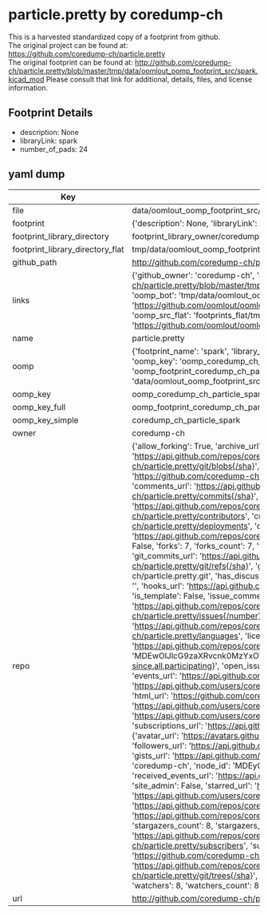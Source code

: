 # particle.pretty by coredump-ch  
This is a harvested standardized copy of a footprint from github.  
The original project can be found at:  
https://github.com/coredump-ch/particle.pretty  
The original footprint can be found at:
http://github.com/coredump-ch/particle.pretty/blob/master/tmp/data/oomlout_oomp_footprint_src/spark.kicad_mod
Please consult that link for additional, details, files, and license information.  
## Footprint Details
* description: None  
* libraryLink: spark  
* number_of_pads: 24  
## yaml dump  
| Key | Value |  
| --- | --- |  
| file | data/oomlout_oomp_footprint_src/particle.pretty/spark.kicad_mod |  
| footprint | {'description': None, 'libraryLink': 'spark', 'number_of_pads': 24} |  
| footprint_library_directory | footprint_library_owner/coredump-ch_particle.pretty |  
| footprint_library_directory_flat | tmp/data/oomlout_oomp_footprint_src/footprints_flat/coredump_ch_particle_spark/working |  
| github_path | http://github.com/coredump-ch/particle.pretty/blob/master/tmp/data/oomlout_oomp_footprint_src/spark.kicad_mod |  
| links | {'github_owner': 'coredump-ch', 'github_repo_name': 'particle.pretty', 'github_src': 'http://github.com/coredump-ch/particle.pretty/blob/master/tmp/data/oomlout_oomp_footprint_src/spark.kicad_mod', 'github_src_repo': 'https://github.com/coredump-ch/particle.pretty', 'oomp_bot': 'tmp/data/oomlout_oomp_footprint_src/footprints/coredump_ch_particle_spark/working', 'oomp_bot_github': 'https://github.com/oomlout/oomlout_oomp_footprint_bot/tree/main/tmp/data/oomlout_oomp_footprint_src/footprints/coredump_ch_particle_spark/working', 'oomp_src_flat': 'footprints_flat/tmp/data/oomlout_oomp_footprint_src/footprints_flat/coredump_ch_particle_spark/working', 'oomp_src_flat_github': 'https://github.com/oomlout/oomlout_oomp_footprint_src/tree/main/tmp/data/oomlout_oomp_footprint_src/footprints_flat/coredump_ch_particle_spark/working'} |  
| name | particle.pretty |  
| oomp | {'footprint_name': 'spark', 'library_name': 'particle', 'md5': '4ffec1bd8f0ed553179a949e3ce9868b', 'md5_10': '4ffec1bd8f', 'md5_5': '4ffec', 'md5_6': '4ffec1', 'oomp_key': 'oomp_coredump_ch_particle_spark', 'oomp_key_extra': 'oomp_footprint_coredump_ch_particle_spark', 'oomp_key_full': 'oomp_footprint_coredump_ch_particle_spark_4ffec1', 'oomp_key_simple': 'coredump_ch_particle_spark', 'original_filename': 'data/oomlout_oomp_footprint_src/particle.pretty/spark.kicad_mod', 'owner_name': 'coredump_ch'} |  
| oomp_key | oomp_coredump_ch_particle_spark |  
| oomp_key_full | oomp_footprint_coredump_ch_particle_spark |  
| oomp_key_simple | coredump_ch_particle_spark |  
| owner | coredump-ch |  
| repo | {'allow_forking': True, 'archive_url': 'https://api.github.com/repos/coredump-ch/particle.pretty/{archive_format}{/ref}', 'archived': False, 'assignees_url': 'https://api.github.com/repos/coredump-ch/particle.pretty/assignees{/user}', 'blobs_url': 'https://api.github.com/repos/coredump-ch/particle.pretty/git/blobs{/sha}', 'branches_url': 'https://api.github.com/repos/coredump-ch/particle.pretty/branches{/branch}', 'clone_url': 'https://github.com/coredump-ch/particle.pretty.git', 'collaborators_url': 'https://api.github.com/repos/coredump-ch/particle.pretty/collaborators{/collaborator}', 'comments_url': 'https://api.github.com/repos/coredump-ch/particle.pretty/comments{/number}', 'commits_url': 'https://api.github.com/repos/coredump-ch/particle.pretty/commits{/sha}', 'compare_url': 'https://api.github.com/repos/coredump-ch/particle.pretty/compare/{base}...{head}', 'contents_url': 'https://api.github.com/repos/coredump-ch/particle.pretty/contents/{+path}', 'contributors_url': 'https://api.github.com/repos/coredump-ch/particle.pretty/contributors', 'created_at': '2015-10-04T00:03:04Z', 'default_branch': 'master', 'deployments_url': 'https://api.github.com/repos/coredump-ch/particle.pretty/deployments', 'description': 'KiCad footprints for Particle hardware (Core, Photon, Electron, P1).', 'disabled': False, 'downloads_url': 'https://api.github.com/repos/coredump-ch/particle.pretty/downloads', 'events_url': 'https://api.github.com/repos/coredump-ch/particle.pretty/events', 'fork': False, 'forks': 7, 'forks_count': 7, 'forks_url': 'https://api.github.com/repos/coredump-ch/particle.pretty/forks', 'full_name': 'coredump-ch/particle.pretty', 'git_commits_url': 'https://api.github.com/repos/coredump-ch/particle.pretty/git/commits{/sha}', 'git_refs_url': 'https://api.github.com/repos/coredump-ch/particle.pretty/git/refs{/sha}', 'git_tags_url': 'https://api.github.com/repos/coredump-ch/particle.pretty/git/tags{/sha}', 'git_url': 'git://github.com/coredump-ch/particle.pretty.git', 'has_discussions': False, 'has_downloads': True, 'has_issues': True, 'has_pages': False, 'has_projects': True, 'has_wiki': True, 'homepage': '', 'hooks_url': 'https://api.github.com/repos/coredump-ch/particle.pretty/hooks', 'html_url': 'https://github.com/coredump-ch/particle.pretty', 'id': 43619361, 'is_template': False, 'issue_comment_url': 'https://api.github.com/repos/coredump-ch/particle.pretty/issues/comments{/number}', 'issue_events_url': 'https://api.github.com/repos/coredump-ch/particle.pretty/issues/events{/number}', 'issues_url': 'https://api.github.com/repos/coredump-ch/particle.pretty/issues{/number}', 'keys_url': 'https://api.github.com/repos/coredump-ch/particle.pretty/keys{/key_id}', 'labels_url': 'https://api.github.com/repos/coredump-ch/particle.pretty/labels{/name}', 'language': None, 'languages_url': 'https://api.github.com/repos/coredump-ch/particle.pretty/languages', 'license': None, 'merges_url': 'https://api.github.com/repos/coredump-ch/particle.pretty/merges', 'milestones_url': 'https://api.github.com/repos/coredump-ch/particle.pretty/milestones{/number}', 'mirror_url': None, 'name': 'particle.pretty', 'network_count': 7, 'node_id': 'MDEwOlJlcG9zaXRvcnk0MzYxOTM2MQ==', 'notifications_url': 'https://api.github.com/repos/coredump-ch/particle.pretty/notifications{?since,all,participating}', 'open_issues': 0, 'open_issues_count': 0, 'organization': {'avatar_url': 'https://avatars.githubusercontent.com/u/5295118?v=4', 'events_url': 'https://api.github.com/users/coredump-ch/events{/privacy}', 'followers_url': 'https://api.github.com/users/coredump-ch/followers', 'following_url': 'https://api.github.com/users/coredump-ch/following{/other_user}', 'gists_url': 'https://api.github.com/users/coredump-ch/gists{/gist_id}', 'gravatar_id': '', 'html_url': 'https://github.com/coredump-ch', 'id': 5295118, 'login': 'coredump-ch', 'node_id': 'MDEyOk9yZ2FuaXphdGlvbjUyOTUxMTg=', 'organizations_url': 'https://api.github.com/users/coredump-ch/orgs', 'received_events_url': 'https://api.github.com/users/coredump-ch/received_events', 'repos_url': 'https://api.github.com/users/coredump-ch/repos', 'site_admin': False, 'starred_url': 'https://api.github.com/users/coredump-ch/starred{/owner}{/repo}', 'subscriptions_url': 'https://api.github.com/users/coredump-ch/subscriptions', 'type': 'Organization', 'url': 'https://api.github.com/users/coredump-ch'}, 'owner': {'avatar_url': 'https://avatars.githubusercontent.com/u/5295118?v=4', 'events_url': 'https://api.github.com/users/coredump-ch/events{/privacy}', 'followers_url': 'https://api.github.com/users/coredump-ch/followers', 'following_url': 'https://api.github.com/users/coredump-ch/following{/other_user}', 'gists_url': 'https://api.github.com/users/coredump-ch/gists{/gist_id}', 'gravatar_id': '', 'html_url': 'https://github.com/coredump-ch', 'id': 5295118, 'login': 'coredump-ch', 'node_id': 'MDEyOk9yZ2FuaXphdGlvbjUyOTUxMTg=', 'organizations_url': 'https://api.github.com/users/coredump-ch/orgs', 'received_events_url': 'https://api.github.com/users/coredump-ch/received_events', 'repos_url': 'https://api.github.com/users/coredump-ch/repos', 'site_admin': False, 'starred_url': 'https://api.github.com/users/coredump-ch/starred{/owner}{/repo}', 'subscriptions_url': 'https://api.github.com/users/coredump-ch/subscriptions', 'type': 'Organization', 'url': 'https://api.github.com/users/coredump-ch'}, 'private': False, 'pulls_url': 'https://api.github.com/repos/coredump-ch/particle.pretty/pulls{/number}', 'pushed_at': '2017-05-30T21:13:21Z', 'releases_url': 'https://api.github.com/repos/coredump-ch/particle.pretty/releases{/id}', 'size': 7, 'ssh_url': 'git@github.com:coredump-ch/particle.pretty.git', 'stargazers_count': 8, 'stargazers_url': 'https://api.github.com/repos/coredump-ch/particle.pretty/stargazers', 'statuses_url': 'https://api.github.com/repos/coredump-ch/particle.pretty/statuses/{sha}', 'subscribers_count': 5, 'subscribers_url': 'https://api.github.com/repos/coredump-ch/particle.pretty/subscribers', 'subscription_url': 'https://api.github.com/repos/coredump-ch/particle.pretty/subscription', 'svn_url': 'https://github.com/coredump-ch/particle.pretty', 'tags_url': 'https://api.github.com/repos/coredump-ch/particle.pretty/tags', 'teams_url': 'https://api.github.com/repos/coredump-ch/particle.pretty/teams', 'temp_clone_token': None, 'topics': [], 'trees_url': 'https://api.github.com/repos/coredump-ch/particle.pretty/git/trees{/sha}', 'updated_at': '2021-06-09T08:14:20Z', 'url': 'https://api.github.com/repos/coredump-ch/particle.pretty', 'visibility': 'public', 'watchers': 8, 'watchers_count': 8, 'web_commit_signoff_required': False} |  
| url | http://github.com/coredump-ch/particle.pretty |  

